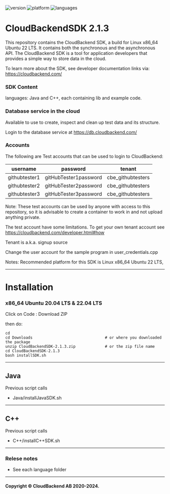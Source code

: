 ![version](https://badgen.net/badge/version/2.1.3/green)
![platform](https://badgen.net/badge/platform/ubuntu)
![languages](https://badgen.net/badge/language/C++,Java,Android/purple?list=|)

# CloudBackendSDK 2.1.3
This repository contains the CloudBackend SDK, a build for Linux x86_64 Ubuntu 22 LTS.
It contains both the synchronous and the asynchronous API.
The CloudBackend SDK is a tool for application developers that provides a simple way to store data in the cloud.

To learn more about the SDK, see developer documentation links via:
https://cloudbackend.com/

### SDK Content
languages: Java and C++, each containing lib and example code.

### Database service in the cloud
Available to use to create, inspect and clean up test data and its structure.

Login to the database service at
https://db.cloudbackend.com/

### Accounts
The following are Test accounts that can be used to login to CloudBackend:

| username | password | tenant |
| -------- | -------- | ------ |
| githubtester1 | gitHubTester1password | cbe_githubtesters | 
| githubtester2 | gitHubTester2password | cbe_githubtesters | 
| githubtester3 | gitHubTester3password | cbe_githubtesters | 

Note: These test accounts can be used by anyone with access to this repository,
so it is advisable to create a container to work in and not upload anything private.

The test account have some limitations. To get your own tenant account see
https://cloudbackend.com/developer.html#how

Tenant is a.k.a. signup source

Change the user account for the sample program in user_credentials.cpp

Notes: Recommended platform for this SDK is Linux x86_64 Ubuntu 22 LTS,

------------------------------------------------------------------------

# Installation

### x86_64 Ubuntu 20.04 LTS & 22.04 LTS

Click on
Code : Download ZIP

then do:
```
cd
cd Downloads                                # or where you downloaded the package
unzip CloudBackendSDK-2.1.3.zip             # or the zip file name
cd CloudBackendSDK-2.1.3
bash installSDK.sh
```

---
## Java
Previous script calls
- Java/installJavaSDK.sh

---
## C++
Previous script calls
- C++/installC++SDK.sh

------------------------------------------------------------------------
### Relese notes
- See each language folder
----

#### Copyright © CloudBackend AB 2020-2024.

